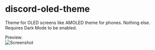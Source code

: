 # discord-oled-theme
Theme for OLED screens like AMOLED theme for phones. Nothing else.  
Requires Dark Mode to be enabled.  
  
Preview:  
![Screenshot](https://edge.dimden.dev/7420f12363.png)
